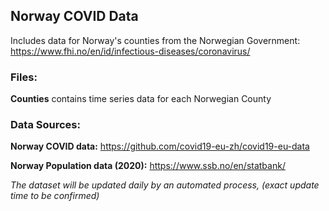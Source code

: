## Norway COVID Data

Includes data for Norway's counties from the Norwegian Government: https://www.fhi.no/en/id/infectious-diseases/coronavirus/
 
 
### Files:

**Counties** contains time series data for each Norwegian County


### Data Sources:

**Norway COVID data:** https://github.com/covid19-eu-zh/covid19-eu-data

**Norway Population data (2020):** https://www.ssb.no/en/statbank/


_The dataset will be updated daily by an automated process, (exact update time to be confirmed)_
